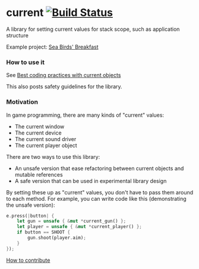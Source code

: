 current [![Build Status](https://travis-ci.org/PistonDevelopers/current.svg)](https://travis-ci.org/PistonDevelopers/current)
=======

A library for setting current values for stack scope, such as application structure

Example project: [Sea Birds' Breakfast](https://github.com/bvssvni/ld31)

### How to use it

See [Best coding practices with current objects](https://github.com/PistonDevelopers/current/issues/15)

This also posts safety guidelines for the library.

### Motivation

In game programming, there are many kinds of "current" values:

* The current window
* The current device
* The current sound driver
* The current player object

There are two ways to use this library:

* An unsafe version that ease refactoring between current objects and mutable references
* A safe version that can be used in experimental library design

By setting these up as "current" values, you don't have to pass them around to each method.
For example, you can write code like this (demonstrating the unsafe version):

```Rust
e.press(|button| {
    let gun = unsafe { &mut *current_gun() };
    let player = unsafe { &mut *current_player() };
    if button == SHOOT {
        gun.shoot(player.aim);
    }
});
```

[How to contribute](https://github.com/PistonDevelopers/piston/blob/master/CONTRIBUTING.md)
